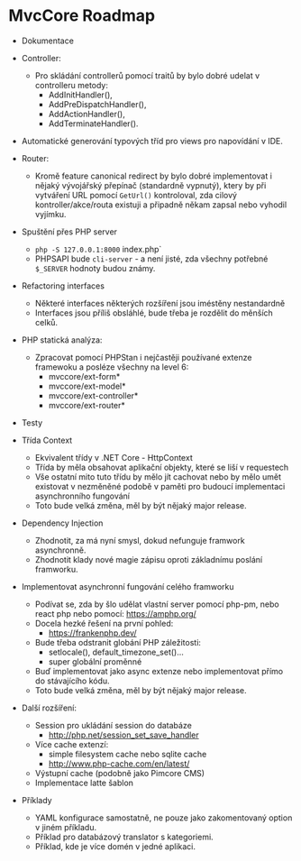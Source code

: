 # MvcCore Roadmap

- Dokumentace

- Controller:
  - Pro skládání controllerů pomocí traitů by bylo dobré udelat v controlleru metody:
    - AddInitHandler(), 
    - AddPreDispatchHandler(), 
    - AddActionHandler(), 
    - AddTerminateHandler().

- Automatické generování typových tříd pro views pro napovídání v IDE.

- Router:
  - Kromě feature canonical redirect by bylo dobré implementovat i nějaký vývojářský 
    přepínač (standardně vypnutý), ktery by při vytváření URL pomocí `GetUrl()` kontroloval, 
    zda cilový kontroller/akce/routa existuji a připadně někam zapsal nebo vyhodil vyjímku.

- Spuštění přes PHP server
  - `php -S 127.0.0.1:8000` index.php`
  - PHPSAPI bude `cli-server` - a není jisté, zda všechny potřebné `$_SERVER` hodnoty budou známy.

- Refactoring interfaces
  - Některé interfaces některých rozšíření jsou iméstěny nestandardně
  - Interfaces jsou příliš obsláhlé, bude třeba je rozdělit do měnších celků.

- PHP statická analýza:
  - Zpracovat pomocí PHPStan i nejčastěji používané extenze framewoku a posléze všechny na level 6:  
    - mvccore/ext-form*
    - mvccore/ext-model*
    - mvccore/ext-controller*
    - mvccore/ext-router*

- Testy

- Třída Context
  - Ekvivalent třídy v .NET Core - HttpContext
  - Třída by měla obsahovat aplikační objekty, které se liší v requestech
  - Vše ostatní mito tuto třídu by mělo jít cachovat nebo by mělo umět existovat 
    v nezměněné podobě v paměti pro budoucí implementaci asynchronního fungování
  - Toto bude velká změna, měl by být nějaký major release.

- Dependency Injection
  - Zhodnotit, za má nyní smysl, dokud nefunguje framwork asynchronně.
  - Zhodnotit klady nové magie zápisu oproti základnímu poslání framworku.

- Implementovat asynchronní fungování celého framworku
  - Podívat se, zda by šlo udělat vlastní server pomocí php-pm, 
    nebo react php nebo pomocí: https://amphp.org/
  - Docela hezké řešení na první pohled:
	- https://frankenphp.dev/
  - Bude třeba odstranit globání PHP záležitosti:
	  - setlocale(), default_timezone_set()...
	  - super globální proměnné
  - Buď implementovat jako async extenze nebo implementovat přímo do stávajícího kódu.
  - Toto bude velká změna, měl by být nějaký major release.

- Další rozšíření:
  - Session pro ukládání session do databáze
    - http://php.net/session_set_save_handler
  - Více cache extenzí:
    - simple filesystem cache nebo sqlite cache
    - http://www.php-cache.com/en/latest/
  - Výstupní cache (podobně jako Pimcore CMS)
  - Implementace latte šablon

- Příklady
  - YAML konfigurace samostatně, ne pouze jako zakomentovaný option v jiném příkladu.
  - Příklad pro databázový translator s kategoriemi.
  - Příklad, kde je více domén v jedné aplikaci.